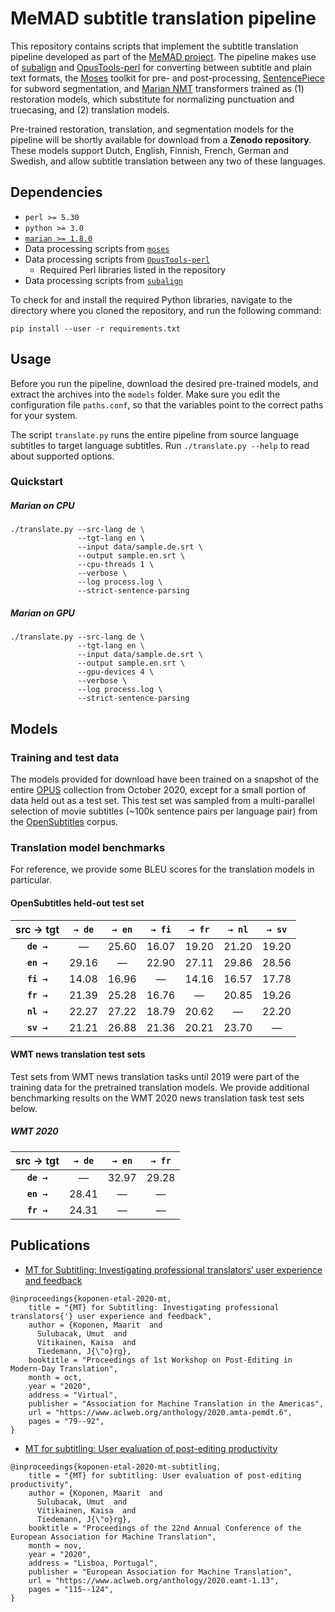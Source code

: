 # MeMAD subtitle translation pipeline

This repository contains scripts that implement the subtitle translation pipeline developed as part of the [MeMAD project](https://memad.eu). The pipeline makes use of [subalign](https://github.com/Helsinki-NLP/subalign) and [OpusTools-perl](https://github.com/Helsinki-NLP/OpusTools-perl) for converting between subtitle and plain text formats, the [Moses](http://www.statmt.org/moses/) toolkit for pre- and post-processing, [SentencePiece](https://github.com/google/sentencepiece) for subword segmentation, and [Marian NMT](https://github.com/marian-nmt/marian) transformers trained as (1) restoration models, which substitute for normalizing punctuation and truecasing, and (2) translation models.

Pre-trained restoration, translation, and segmentation models for the pipeline will be shortly available for download from a **Zenodo repository**. These models support Dutch, English, Finnish, French, German and Swedish, and allow subtitle translation between any two of these languages.

## Dependencies

* `perl >= 5.30`
* `python >= 3.0`
* [`marian >= 1.8.0`](https://github.com/marian-nmt/marian)
* Data processing scripts from [`moses`](https://github.com/moses-smt/mosesdecoder)
* Data processing scripts from [`OpusTools-perl`](https://github.com/Helsinki-NLP/OpusTools-perl)
  - Required Perl libraries listed in the repository
* Data processing scripts from [`subalign`](https://github.com/Helsinki-NLP/subalign)

To check for and install the required Python libraries, navigate to the directory where you cloned the repository, and run the following command:

```
pip install --user -r requirements.txt
```

## Usage

Before you run the pipeline, download the desired pre-trained models, and extract the archives into the `models` folder. Make sure you edit the configuration file `paths.conf`, so that the variables point to the correct paths for your system.

The script `translate.py` runs the entire pipeline from source language subtitles to target language subtitles. Run `./translate.py --help` to read about supported options.

### Quickstart

##### Marian on CPU

```
./translate.py --src-lang de \
               --tgt-lang en \
               --input data/sample.de.srt \
               --output sample.en.srt \
               --cpu-threads 1 \
               --verbose \
               --log process.log \
               --strict-sentence-parsing
```

##### Marian on GPU

```
./translate.py --src-lang de \
               --tgt-lang en \
               --input data/sample.de.srt \
               --output sample.en.srt \
               --gpu-devices 4 \
               --verbose \
               --log process.log \
               --strict-sentence-parsing
```

## Models

### Training and test data

The models provided for download have been trained on a snapshot of the entire [OPUS](http://opus.nlpl.eu/) collection from October 2020, except for a small portion of data held out as a test set. This test set was sampled from a multi-parallel selection of movie subtitles (~100k sentence pairs per language pair) from the [OpenSubtitles](https://www.opensubtitles.org/en) corpus.

### Translation model benchmarks

For reference, we provide some BLEU scores for the translation models in particular.

#### OpenSubtitles held-out test set

| src → tgt  | `→ de`  | `→ en`  | `→ fi`  | `→ fr`  | `→ nl`  | `→ sv`  |
|:----------:|:-------:|:-------:|:-------:|:-------:|:-------:|:-------:|
| **`de →`** |    —    |  25.60  |  16.07  |  19.20  |  21.20  |  19.20  |
| **`en →`** |  29.16  |    —    |  22.90  |  27.11  |  29.86  |  28.56  |
| **`fi →`** |  14.08  |  16.96  |    —    |  14.16  |  16.57  |  17.78  |
| **`fr →`** |  21.39  |  25.28  |  16.76  |    —    |  20.85  |  19.26  |
| **`nl →`** |  22.27  |  27.22  |  18.79  |  20.62  |    —    |  22.20  |
| **`sv →`** |  21.21  |  26.88  |  21.36  |  20.21  |  23.70  |    —    |

#### WMT news translation test sets

Test sets from WMT news translation tasks until 2019 were part of the training data for the pretrained translation models. We provide additional benchmarking results on the WMT 2020 news translation task test sets below.

##### WMT 2020

| src → tgt  | `→ de`  | `→ en`  | `→ fr`  |
|:----------:|:-------:|:-------:|:-------:|
| **`de →`** |    —    |  32.97  |  29.28  | 
| **`en →`** |  28.41  |    —    |    —    | 
| **`fr →`** |  24.31  |    —    |    —    | 

## Publications

* [MT for Subtitling: Investigating professional translators’ user experience and feedback](https://researchportal.helsinki.fi/en/publications/mt-for-subtitling-investigating-professional-translators-user-exp)

```
@inproceedings{koponen-etal-2020-mt,
    title = "{MT} for Subtitling: Investigating professional translators{'} user experience and feedback",
    author = {Koponen, Maarit  and
      Sulubacak, Umut  and
      Vitikainen, Kaisa  and
      Tiedemann, J{\"o}rg},
    booktitle = "Proceedings of 1st Workshop on Post-Editing in Modern-Day Translation",
    month = oct,
    year = "2020",
    address = "Virtual",
    publisher = "Association for Machine Translation in the Americas",
    url = "https://www.aclweb.org/anthology/2020.amta-pemdt.6",
    pages = "79--92",
}
```

* [MT for subtitling: User evaluation of post-editing productivity](https://researchportal.helsinki.fi/en/publications/mt-for-subtitling-user-evaluation-of-post-editing-productivity)

```
@inproceedings{koponen-etal-2020-mt-subtitling,
    title = "{MT} for subtitling: User evaluation of post-editing productivity",
    author = {Koponen, Maarit  and
      Sulubacak, Umut  and
      Vitikainen, Kaisa  and
      Tiedemann, J{\"o}rg},
    booktitle = "Proceedings of the 22nd Annual Conference of the European Association for Machine Translation",
    month = nov,
    year = "2020",
    address = "Lisboa, Portugal",
    publisher = "European Association for Machine Translation",
    url = "https://www.aclweb.org/anthology/2020.eamt-1.13",
    pages = "115--124",
}
```
